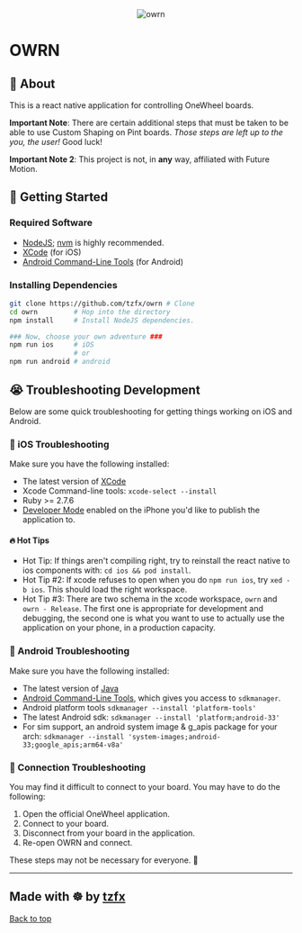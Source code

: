 <div align="center" id="top"> 
  <img src="src/icons/owrn-icon-green-180.png" alt="owrn" />
</div>

# OWRN

## 🎯 About

This is a react native application for controlling OneWheel boards.

**Important Note**: There are certain additional steps that must be taken to be able to use Custom Shaping on Pint boards. *Those steps are left up to the you, the user!* Good luck!


**Important Note 2**: This project is not, in **any** way, affiliated with Future Motion.


## 🚦 Getting Started

### Required Software

- [NodeJS](https://nodejs.org/en); [nvm](https://github.com/nvm-sh/nvm) is highly recommended.
- [XCode](https://developer.apple.com/xcode/) (for iOS)
- [Android Command-Line Tools](https://developer.android.com/studio#command-line-tools-only) (for Android)

### Installing Dependencies

```bash
git clone https://github.com/tzfx/owrn # Clone
cd owrn         # Hop into the directory
npm install     # Install NodeJS dependencies.

### Now, choose your own adventure ###
npm run ios     # iOS
                # or
npm run android # android
```


## 😭 Troubleshooting Development

Below are some quick troubleshooting for getting things working on iOS and Android.

### 🍏 iOS Troubleshooting

Make sure you have the following installed:

- The latest version of [XCode](https://developer.apple.com/xcode/)
- Xcode Command-line tools: `xcode-select --install`
- Ruby >= 2.7.6
- [Developer Mode](https://help.testapp.io/faq/enable-developer-mode-ios/) enabled on the iPhone you'd like to publish the application to.

#### 🔥 Hot Tips

- Hot Tip: If things aren't compiling right, try to reinstall the react native to ios components with: `cd ios && pod install`.
- Hot Tip #2: If xcode refuses to open when you do `npm run ios`, try `xed -b ios`. This should load the right workspace.
- Hot Tip #3: There are two schema in the xcode workspace, `owrn` and `owrn - Release`. The first one is appropriate for development and debugging, the second one is what you want to use to actually use the application on your phone, in a production capacity.


### 🤖 Android Troubleshooting

Make sure you have the following installed:

- The latest version of [Java](https://www.java.com/en/download/help/download_options.html)
- [Android Command-Line Tools](https://developer.android.com/studio#command-line-tools-only), which gives you access to `sdkmanager`.
- Android platform tools `sdkmanager --install 'platform-tools'`
- The latest Android sdk: `sdkmanager --install 'platform;android-33'`
- For sim support, an android system image & g_apis package for your arch: `sdkmanager --install 'system-images;android-33;google_apis;arm64-v8a'`


### 📲 Connection Troubleshooting

You may find it difficult to connect to your board. You may have to do the following:

1. Open the official OneWheel application.
2. Connect to your board.
3. Disconnect from your board in the application.
4. Re-open OWRN and connect.

These steps may not be necessary for everyone. 🫠

---

## Made with ☸️ by [tzfx](https://github.com/tzfx)

[Back to top](#owrn)